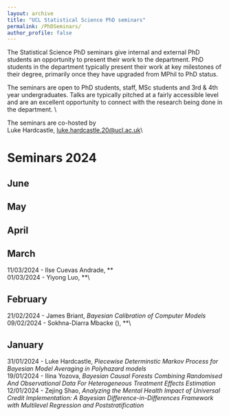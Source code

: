 ```yaml
---
layout: archive
title: "UCL Statistical Science PhD seminars"
permalink: /PhDSeminars/
author_profile: false
---
```


The Statistical Science PhD seminars give internal and external PhD students an opportunity to present their work to the department. PhD students in the department typically present their work at key milestones of their degree, primarily once they have upgraded from MPhil to PhD status.

The seminars are open to PhD students, staff, MSc students and 3rd & 4th year undergraduates. Talks are typically pitched at a fairly accessible level and are an excellent opportunity to connect with the research being done in the department. \

The seminars are co-hosted by \
Luke Hardcastle, luke.hardcastle.20@ucl.ac.uk\


# Seminars 2024
## June
## May

## April

## March
11/03/2024 - Ilse Cuevas Andrade, ** \
01/03/2024 - Yiyong Luo, **\

## February
21/02/2024 - James Briant, *Bayesian Calibration of Computer Models*\
09/02/2024 - Sokhna-Diarra Mbacke (), **\

## January
31/01/2024 - Luke Hardcastle, *Piecewise Determinstic Markov Process for Bayesian Model Averaging in Polyhazard models*\
19/01/2024 - Ilina Yozova, *Bayesian Causal Forests Combining Randomised And Observational Data For Heterogeneous Treatment Effects Estimation*\
12/01/2024 - Zejing Shao, *Analyzing the Mental Health Impact of Universal Credit Implementation: A Bayesian Difference-in-Differences Framework with Multilevel Regression and Poststratification*
